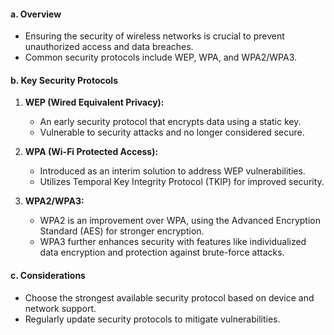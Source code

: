 #### a. Overview

- Ensuring the security of wireless networks is crucial to prevent unauthorized access and data breaches.
- Common security protocols include WEP, WPA, and WPA2/WPA3.

#### b. Key Security Protocols

1. **WEP (Wired Equivalent Privacy):**
    
    - An early security protocol that encrypts data using a static key.
    - Vulnerable to security attacks and no longer considered secure.
2. **WPA (Wi-Fi Protected Access):**
    
    - Introduced as an interim solution to address WEP vulnerabilities.
    - Utilizes Temporal Key Integrity Protocol (TKIP) for improved security.
3. **WPA2/WPA3:**
    
    - WPA2 is an improvement over WPA, using the Advanced Encryption Standard (AES) for stronger encryption.
    - WPA3 further enhances security with features like individualized data encryption and protection against brute-force attacks.

#### c. Considerations

- Choose the strongest available security protocol based on device and network support.
- Regularly update security protocols to mitigate vulnerabilities.